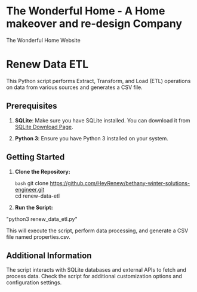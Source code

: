 # The Wonderful Home - A Home makeover and re-design Company
The Wonderful Home Website


# Renew Data ETL

This Python script performs Extract, Transform, and Load (ETL) operations on data from various sources and generates a CSV file.

## Prerequisites

1. **SQLite**: Make sure you have SQLite installed. You can download it from [SQLite Download Page](https://www.sqlite.org/download.html).

2. **Python 3**: Ensure you have Python 3 installed on your system.

## Getting Started

1. **Clone the Repository:**

    `bash`
   git clone https://github.com/HeyRenew/bethany-winter-solutions-engineer.git
   </br>
   cd renew-data-etl


3. **Run the Script:**

"python3 renew_data_etl.py"

This will execute the script, perform data processing, and generate a CSV file named properties.csv.

## Additional Information

The script interacts with SQLite databases and external APIs to fetch and process data.
Check the script for additional customization options and configuration settings. 
